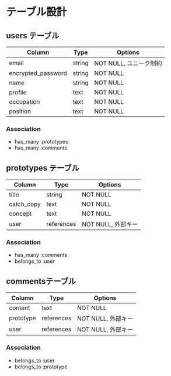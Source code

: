 # テーブル設計

## users テーブル

| Column             | Type     | Options               |
|--------------------|----------|-----------------------|
| email              | string   | NOT NULL, ユニーク制約 |
| encrypted_password | string   | NOT NULL              |
| name               | string   | NOT NULL              |
| profile            | text     | NOT NULL              |
| occupation         | text     | NOT NULL              |
| position           | text     | NOT NULL              |

### Association

- has_many :prototypes
- has_many :comments

## prototypes テーブル

| Column     | Type       | Options           |
|------------|------------|-------------------|
| title      | string     | NOT NULL          |
| catch_copy | text       | NOT NULL          |
| concept    | text       | NOT NULL          |
| user       | references | NOT NULL, 外部キー |

### Association

- has_many :comments
- belongs_to :user

## commentsテーブル

| Column    | Type       | Options           |
|-----------|------------|-------------------|
| content   | text       | NOT NULL          |
| prototype | references | NOT NULL, 外部キー |
| user      | references | NOT NULL, 外部キー |

### Association

- belongs_to :user
- belongs_to :prototype